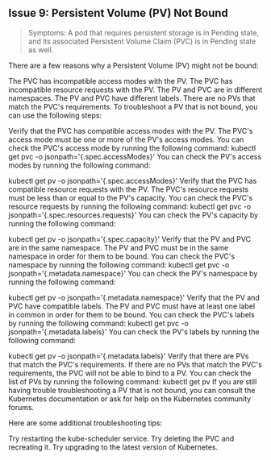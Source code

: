 ## Issue 9: Persistent Volume (PV) Not Bound
> Symptoms: A pod that requires persistent storage is in Pending state, and its associated Persistent Volume Claim (PVC) is in Pending state as well.

There are a few reasons why a Persistent Volume (PV) might not be bound:

The PVC has incompatible access modes with the PV.
The PVC has incompatible resource requests with the PV.
The PV and PVC are in different namespaces.
The PV and PVC have different labels.
There are no PVs that match the PVC's requirements.
To troubleshoot a PV that is not bound, you can use the following steps:

Verify that the PVC has compatible access modes with the PV. The PVC's access mode must be one or more of the PV's access modes. You can check the PVC's access mode by running the following command:
kubectl get pvc <pvc-name> -o jsonpath='{.spec.accessModes}'
You can check the PV's access modes by running the following command:

kubectl get pv <pv-name> -o jsonpath='{.spec.accessModes}'
Verify that the PVC has compatible resource requests with the PV. The PVC's resource requests must be less than or equal to the PV's capacity. You can check the PVC's resource requests by running the following command:
kubectl get pvc <pvc-name> -o jsonpath='{.spec.resources.requests}'
You can check the PV's capacity by running the following command:

kubectl get pv <pv-name> -o jsonpath='{.spec.capacity}'
Verify that the PV and PVC are in the same namespace. The PV and PVC must be in the same namespace in order for them to be bound. You can check the PVC's namespace by running the following command:
kubectl get pvc <pvc-name> -o jsonpath='{.metadata.namespace}'
You can check the PV's namespace by running the following command:

kubectl get pv <pv-name> -o jsonpath='{.metadata.namespace}'
Verify that the PV and PVC have compatible labels. The PV and PVC must have at least one label in common in order for them to be bound. You can check the PVC's labels by running the following command:
kubectl get pvc <pvc-name> -o jsonpath='{.metadata.labels}'
You can check the PV's labels by running the following command:

kubectl get pv <pv-name> -o jsonpath='{.metadata.labels}'
Verify that there are PVs that match the PVC's requirements. If there are no PVs that match the PVC's requirements, the PVC will not be able to bind to a PV. You can check the list of PVs by running the following command:
kubectl get pv
If you are still having trouble troubleshooting a PV that is not bound, you can consult the Kubernetes documentation or ask for help on the Kubernetes community forums.

Here are some additional troubleshooting tips:

Try restarting the kube-scheduler service.
Try deleting the PVC and recreating it.
Try upgrading to the latest version of Kubernetes.